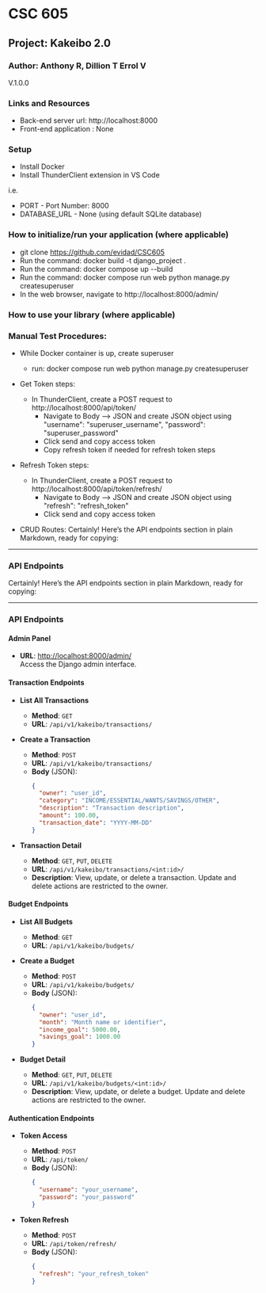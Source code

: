 # CSC 605

## Project: Kakeibo 2.0

### Author: Anthony R, Dillion T Errol V
V.1.0.0

### Links and Resources
- Back-end server url: http://localhost:8000
- Front-end application : None

### Setup
- Install Docker
- Install ThunderClient extension in VS Code

i.e.

- PORT - Port Number: 8000
- DATABASE_URL - None (using default SQLite database)

### How to initialize/run your application (where applicable)

- git clone https://github.com/evidad/CSC605
- Run the command: docker build -t django_project .
- Run the command: docker compose up --build
- Run the command: docker compose run web python manage.py createsuperuser
- In the web browser, navigate to http://localhost:8000/admin/

### How to use your library (where applicable)

### Manual Test Procedures:

- While Docker container is up, create superuser
    - run: docker compose run web python manage.py createsuperuser
- Get Token steps:
    - In ThunderClient, create a POST request to http://localhost:8000/api/token/ 
        - Navigate to Body --> JSON and create JSON object using "username": "superuser_username", "password": "superuser_password" 
        - Click send and copy access token
        - Copy refresh token if needed for refresh token steps
- Refresh Token steps:
    - In ThunderClient, create a POST request to http://localhost:8000/api/token/refresh/ 
        - Navigate to Body --> JSON and create JSON object using "refresh": "refresh_token" 
        - Click send and copy access token

- CRUD Routes:
    Certainly! Here’s the API endpoints section in plain Markdown, ready for copying:

---

### API Endpoints

Certainly! Here’s the API endpoints section in plain Markdown, ready for copying:

---

### API Endpoints

#### Admin Panel
- **URL**: [http://localhost:8000/admin/](http://localhost:8000/admin/)  
  Access the Django admin interface.

#### Transaction Endpoints
- **List All Transactions**
  - **Method**: `GET`
  - **URL**: `/api/v1/kakeibo/transactions/`

- **Create a Transaction**
  - **Method**: `POST`
  - **URL**: `/api/v1/kakeibo/transactions/`
  - **Body** (JSON):
    ```json
    {
      "owner": "user_id",
      "category": "INCOME/ESSENTIAL/WANTS/SAVINGS/OTHER",
      "description": "Transaction description",
      "amount": 100.00,
      "transaction_date": "YYYY-MM-DD"
    }
    ```

- **Transaction Detail**
  - **Method**: `GET`, `PUT`, `DELETE`
  - **URL**: `/api/v1/kakeibo/transactions/<int:id>/`
  - **Description**: View, update, or delete a transaction. Update and delete actions are restricted to the owner.

#### Budget Endpoints
- **List All Budgets**
  - **Method**: `GET`
  - **URL**: `/api/v1/kakeibo/budgets/`

- **Create a Budget**
  - **Method**: `POST`
  - **URL**: `/api/v1/kakeibo/budgets/`
  - **Body** (JSON):
    ```json
    {
      "owner": "user_id",
      "month": "Month name or identifier",
      "income_goal": 5000.00,
      "savings_goal": 1000.00
    }
    ```

- **Budget Detail**
  - **Method**: `GET`, `PUT`, `DELETE`
  - **URL**: `/api/v1/kakeibo/budgets/<int:id>/`
  - **Description**: View, update, or delete a budget. Update and delete actions are restricted to the owner.

#### Authentication Endpoints
- **Token Access**
  - **Method**: `POST`
  - **URL**: `/api/token/`
  - **Body** (JSON):
    ```json
    {
      "username": "your_username",
      "password": "your_password"
    }
    ```

- **Token Refresh**
  - **Method**: `POST`
  - **URL**: `/api/token/refresh/`
  - **Body** (JSON):
    ```json
    {
      "refresh": "your_refresh_token"
    }
    ```
